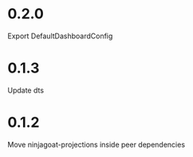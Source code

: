 # 0.2.0

Export DefaultDashboardConfig

# 0.1.3

Update dts

# 0.1.2

Move ninjagoat-projections inside peer dependencies